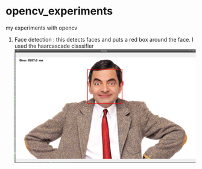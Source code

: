 # opencv_experiments
my experiments with opencv

1. Face detection : this detects faces and puts a red box around the face. I used the haarcascade classifier
   ![facedetection](/example/bean.png)
